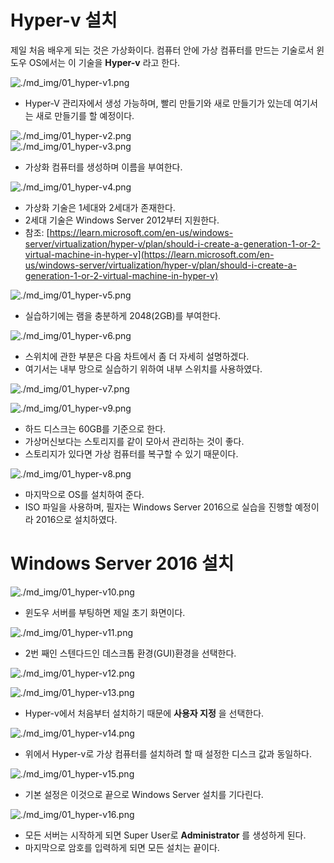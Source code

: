 # Hyper-v 설치

제일 처음 배우게 되는 것은 가상화이다. 컴퓨터 안에 가상 컴퓨터를 만드는 기술로서 윈도우 OS에서는 이 기술을 __Hyper-v__ 라고 한다.

![./md_img/01_hyper-v1.png](./md_img/01_hyper-v1.png)

* Hyper-V 관리자에서 생성 가능하며, 빨리 만들기와 새로 만들기가 있는데 여기서는 새로 만들기를 할 예정이다.

![./md_img/01_hyper-v2.png](./md_img/01_hyper-v2.png)
<br>
![./md_img/01_hyper-v3.png](./md_img/01_hyper-v3.png)

* 가상화 컴퓨터를 생성하며 이름을 부여한다.

![./md_img/01_hyper-v4.png](./md_img/01_hyper-v4.png)

* 가상화 기술은 1세대와 2세대가 존재한다.
* 2세대 기술은 Windows Server 2012부터 지원한다.
* 참조: [https://learn.microsoft.com/en-us/windows-server/virtualization/hyper-v/plan/should-i-create-a-generation-1-or-2-virtual-machine-in-hyper-v](https://learn.microsoft.com/en-us/windows-server/virtualization/hyper-v/plan/should-i-create-a-generation-1-or-2-virtual-machine-in-hyper-v)

![./md_img/01_hyper-v5.png](./md_img/01_hyper-v5.png)

* 실습하기에는 램을 충분하게 2048(2GB)를 부여한다.

![./md_img/01_hyper-v6.png](./md_img/01_hyper-v6.png)

* 스위치에 관한 부분은 다음 차트에서 좀 더 자세히 설명하겠다.
* 여기서는 내부 망으로 실습하기 위하여 내부 스위치를 사용하였다.

![./md_img/01_hyper-v7.png](./md_img/01_hyper-v7.png)

![./md_img/01_hyper-v9.png](./md_img/01_hyper-v9.png)

* 하드 디스크는 60GB를 기준으로 한다.
* 가상머신보다는 스토리지를 같이 모아서 관리하는 것이 좋다.
* 스토리지가 있다면 가상 컴퓨터를 복구할 수 있기 때문이다.

![./md_img/01_hyper-v8.png](./md_img/01_hyper-v8.png)

* 마지막으로 OS를 설치하여 준다.
* ISO 파일을 사용하며, 필자는 Windows Server 2016으로 실습을 진행할 예정이라 2016으로 설치하였다.

# Windows Server 2016 설치

![./md_img/01_hyper-v10.png](./md_img/01_hyper-v10.png)

* 윈도우 서버를 부팅하면 제일 초기 화면이다.

![./md_img/01_hyper-v11.png](./md_img/01_hyper-v11.png)

* 2번 째인 스텐다드인 데스크톱 환경(GUI)환경을 선택한다.

![./md_img/01_hyper-v12.png](./md_img/01_hyper-v12.png)

![./md_img/01_hyper-v13.png](./md_img/01_hyper-v13.png)

* Hyper-v에서 처음부터 설치하기 때문에 __사용자 지정__ 을 선택한다.

![./md_img/01_hyper-v14.png](./md_img/01_hyper-v14.png)

* 위에서 Hyper-v로 가상 컴퓨터를 설치하려 할 때 설정한 디스크 값과 동일하다.

![./md_img/01_hyper-v15.png](./md_img/01_hyper-v15.png)

* 기본 설정은 이것으로 끝으로 Windows Server 설치를 기다린다.

![./md_img/01_hyper-v16.png](./md_img/01_hyper-v16.png)

* 모든 서버는 시작하게 되면 Super User로 __Administrator__ 를 생성하게 된다.
* 마지막으로 암호를 입력하게 되면 모든 설치는 끝이다.